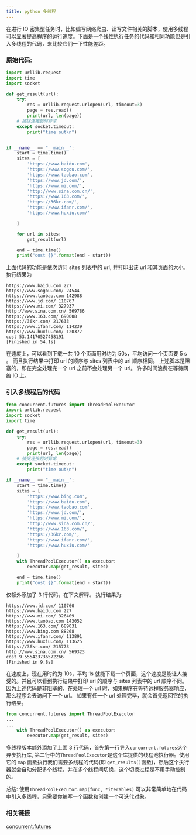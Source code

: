 ```yaml
---
title: python 多线程
---
```


在进行 IO 密集型任务时，比如编写网络爬虫、读写文件相关的脚本，使用多线程可以显著提高程序的运行速度。下面是一个线性执行任务的代码和相同功能但是引入多线程的代码，来比较它们一下性能差距。
### 原始代码:
``` python
import urllib.request
import time
import socket

def get_result(url):
	try:
		res = urllib.request.urlopen(url, timeout=3)
		page = res.read()
		print(url, len(page))
	# 捕捉连接超时异常
	except socket.timeout:
		print("time out\n")


if __name__ == "__main__":
	start = time.time()
	sites = [
	    'https://www.baidu.com',
	    'https://www.sogou.com/',
	    'https://www.taobao.com',
	    'https://www.jd.com/',
	    'https://www.mi.com/',
	    'http://www.sina.com.cn/',
	    'https://www.163.com/',
	    'https://36kr.com/',
	    'https://www.ifanr.com/',
	    'https://www.huxiu.com/'

	]

	for url in sites:
		get_result(url)

	end = time.time()
	print("cost {}".format(end - start))
```
上面代码的功能是依次访问 sites 列表中的 url, 并打印出该 url 和其页面的大小。 
执行结果为
```
https://www.baidu.com 227
https://www.sogou.com/ 24544
https://www.taobao.com 142988
https://www.jd.com/ 110767
https://www.mi.com/ 327937
http://www.sina.com.cn/ 569786
https://www.163.com/ 690008
https://36kr.com/ 217633
https://www.ifanr.com/ 114239
https://www.huxiu.com/ 120377
cost 53.14170527458191
[Finished in 54.1s]
```
在速度上，可以看到下载一共 10 个页面用时约为 50s，平均访问一个页面要 5 s 。 而且执行结果中打印 url 的顺序与 sites 列表中的 url 顺序相同。 上述脚本是阻塞的，即在完全处理完一个 url 之前不会处理另一个 url。 许多时间浪费在等待网络 IO 上。 
### 引入多线程后的代码
``` python
from concurrent.futures import ThreadPoolExecutor
import urllib.request
import socket 
import time

def get_result(url):
	try:
		res = urllib.request.urlopen(url, timeout=3)
		page = res.read()
		print(url, len(page))
	# 捕捉连接超时异常
	except socket.timeout:
		print("time out\n")

if __name__ == "__main__":
	start = time.time()
	sites = [
	    'https://www.bing.com',
	    'https://www.baidu.com',
	    'https://www.taobao.com',
	    'https://www.jd.com/',
	    'https://www.mi.com/',
	    'http://www.sina.com.cn/',
	    'https://www.163.com/',
	    'https://36kr.com/',
	    'https://www.ifanr.com/',
	    'https://www.huxiu.com/'

	]
	with ThreadPoolExecutor() as executor:
		executor.map(get_result, sites)

	end = time.time()
	print("cost {}".format(end - start))
```
仅额外添加了 3 行代码，在下文解释。
执行结果为:
```
https://www.jd.com/ 110760
https://www.baidu.com 227
https://www.mi.com/ 326409
https://www.taobao.com 143052
https://www.163.com/ 689031
https://www.bing.com 88268
https://www.ifanr.com/ 113891
https://www.huxiu.com/ 113625
https://36kr.com/ 215773
http://www.sina.com.cn/ 569323
cost 9.555423736572266
[Finished in 9.8s]
```
在速度上，现在用时约为 10s，平均 1s 就能下载一个页面，这个速度是能让人接受的。并且可以看到执行结果中打印 url 的顺序与 sites 列表中的 url 顺序不同。 因为上述代码是非阻塞的，在处理一个 url 时，如果程序在等待远程服务器响应，那么程序会去访问下一个 url。 如果有任一个 url 处理完毕，就会首先返回它的执行结果。 

``` python
from concurrent.futures import ThreadPoolExecutor
...
...
	with ThreadPoolExecutor() as executor:
		executor.map(get_result, sites)
```
多线程版本额外添加了上面 3 行代码，首先第一行导入`concurrent.futures`这个异步执行库, 第二行中的`ThreadPoolExecutor`是这个库提供的线程池执行器。使用它的 `map` 函数执行我们需要多线程的代码(即 `get_results()`函数)，然后这个执行器就会自动分配多个线程，并在多个线程间切换，这个切换过程是不用手动控制的。

总结: 使用`ThreadPoolExecutor.map(func, *iterables)` 可以非常简单地在代码中引入多线程，只需要你编写一个函数和创建一个可迭代对象。

### 相关链接
[concurrent.futures](https://docs.python.org/3/library/concurrent.futures.html)

